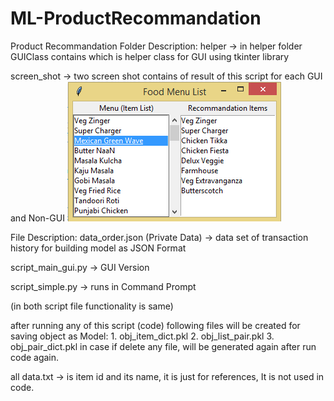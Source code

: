 # ML-ProductRecommandation
Product Recommandation
Folder Description:
helper -> in helper folder GUIClass contains which is helper class for GUI using tkinter library

screen_shot -> two screen shot contains of result of this script for each GUI and Non-GUI
![Alt text](screen_shot/screen_shot_gui.png?raw=true "Output GUI")

File Description:
data_order.json  (Private Data) -> data set of transaction history for building model as JSON Format

script_main_gui.py -> GUI Version

script_simple.py -> runs in Command Prompt

(in both script file functionality is same)

after running any of this script (code) following files will be created for saving object as Model:
	1. obj_item_dict.pkl
	2. obj_list_pair.pkl
	3. obj_pair_dict.pkl
in case if delete any file, will be generated again after run code again.

all data.txt -> is item id and its name, it is just for references, It is not used in code.
